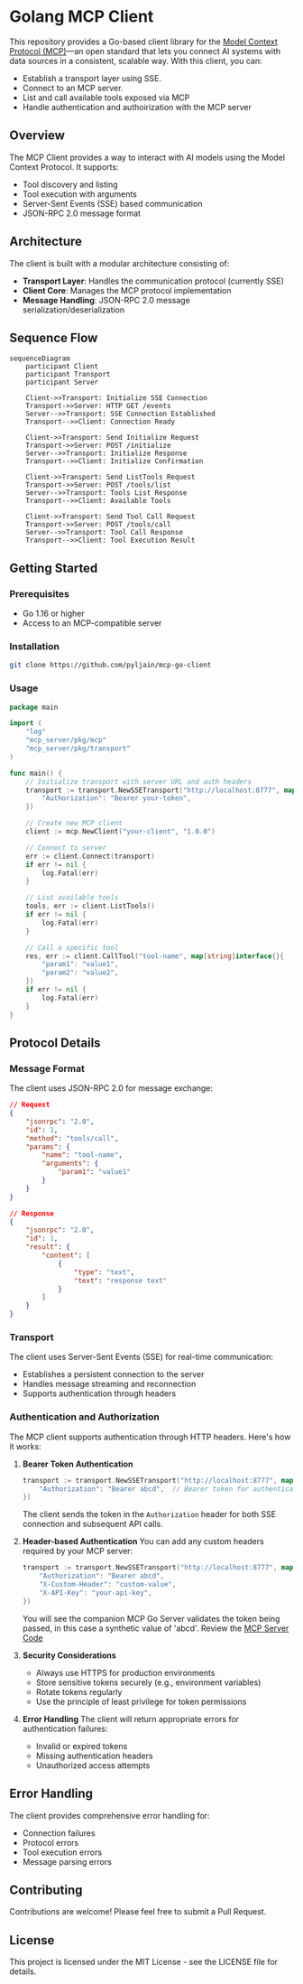 # Golang MCP Client

This repository provides a Go-based client library for the [Model Context Protocol (MCP)](https://example.com/)—an open standard that lets you connect AI systems with data sources in a consistent, scalable way. With this client, you can:

- Establish a transport layer using SSE.
- Connect to an MCP server.
- List and call available tools exposed via MCP
- Handle authentication and authoirization with the MCP server

## Overview

The MCP Client provides a way to interact with AI models using the Model Context Protocol. It supports:
- Tool discovery and listing
- Tool execution with arguments
- Server-Sent Events (SSE) based communication
- JSON-RPC 2.0 message format

## Architecture

The client is built with a modular architecture consisting of:

- **Transport Layer**: Handles the communication protocol (currently SSE)
- **Client Core**: Manages the MCP protocol implementation
- **Message Handling**: JSON-RPC 2.0 message serialization/deserialization

## Sequence Flow

```mermaid
sequenceDiagram
    participant Client
    participant Transport
    participant Server

    Client->>Transport: Initialize SSE Connection
    Transport->>Server: HTTP GET /events
    Server-->>Transport: SSE Connection Established
    Transport-->>Client: Connection Ready

    Client->>Transport: Send Initialize Request
    Transport->>Server: POST /initialize
    Server-->>Transport: Initialize Response
    Transport-->>Client: Initialize Confirmation

    Client->>Transport: Send ListTools Request
    Transport->>Server: POST /tools/list
    Server-->>Transport: Tools List Response
    Transport-->>Client: Available Tools

    Client->>Transport: Send Tool Call Request
    Transport->>Server: POST /tools/call
    Server-->>Transport: Tool Call Response
    Transport-->>Client: Tool Execution Result
```

## Getting Started

### Prerequisites

- Go 1.16 or higher
- Access to an MCP-compatible server

### Installation

```bash
git clone https://github.com/pyljain/mcp-go-client
```

### Usage

```go
package main

import (
    "log"
    "mcp_server/pkg/mcp"
    "mcp_server/pkg/transport"
)

func main() {
    // Initialize transport with server URL and auth headers
    transport := transport.NewSSETransport("http://localhost:8777", map[string]string{
        "Authorization": "Bearer your-token",
    })

    // Create new MCP client
    client := mcp.NewClient("your-client", "1.0.0")

    // Connect to server
    err := client.Connect(transport)
    if err != nil {
        log.Fatal(err)
    }

    // List available tools
    tools, err := client.ListTools()
    if err != nil {
        log.Fatal(err)
    }

    // Call a specific tool
    res, err := client.CallTool("tool-name", map[string]interface{}{
        "param1": "value1",
        "param2": "value2",
    })
    if err != nil {
        log.Fatal(err)
    }
}
```

## Protocol Details

### Message Format

The client uses JSON-RPC 2.0 for message exchange:

```json
// Request
{
    "jsonrpc": "2.0",
    "id": 1,
    "method": "tools/call",
    "params": {
        "name": "tool-name",
        "arguments": {
            "param1": "value1"
        }
    }
}

// Response
{
    "jsonrpc": "2.0",
    "id": 1,
    "result": {
        "content": [
            {
                "type": "text",
                "text": "response text"
            }
        ]
    }
}
```

### Transport

The client uses Server-Sent Events (SSE) for real-time communication:
- Establishes a persistent connection to the server
- Handles message streaming and reconnection
- Supports authentication through headers

### Authentication and Authorization

The MCP client supports authentication through HTTP headers. Here's how it works:

1. **Bearer Token Authentication**
   ```go
   transport := transport.NewSSETransport("http://localhost:8777", map[string]string{
       "Authorization": "Bearer abcd",  // Bearer token for authentication
   })
   ```
   The client sends the token in the `Authorization` header for both SSE connection and subsequent API calls.

2. **Header-based Authentication**
   You can add any custom headers required by your MCP server:
   ```go
   transport := transport.NewSSETransport("http://localhost:8777", map[string]string{
       "Authorization": "Bearer abcd",
       "X-Custom-Header": "custom-value",
       "X-API-Key": "your-api-key",
   })
   ```
   You will see the companion MCP Go Server validates the token being passed, in this case a synthetic value of 'abcd'. Review the [MCP Server Code](https://github.com/pyljain/mcp_server_go/blob/main/main.go#L16)

3. **Security Considerations**
   - Always use HTTPS for production environments
   - Store sensitive tokens securely (e.g., environment variables)
   - Rotate tokens regularly
   - Use the principle of least privilege for token permissions

4. **Error Handling**
   The client will return appropriate errors for authentication failures:
   - Invalid or expired tokens
   - Missing authentication headers
   - Unauthorized access attempts

## Error Handling

The client provides comprehensive error handling for:
- Connection failures
- Protocol errors
- Tool execution errors
- Message parsing errors

## Contributing

Contributions are welcome! Please feel free to submit a Pull Request.

## License

This project is licensed under the MIT License - see the LICENSE file for details.
